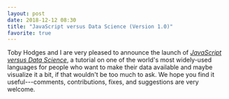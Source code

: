 ```yaml
---
layout: post
date: 2018-12-12 08:30
title: "JavaScript versus Data Science (Version 1.0)"
favorite: true
---
```


Toby Hodges and I are very pleased to announce the launch of
*[JavaScript versus Data Science](https://software-tools-in-javascript.github.io/js-vs-ds/)*,
a tutorial on one of the world's most widely-used languages
for people who want to make their data available and maybe visualize it a bit,
if that wouldn't be too much to ask.
We hope you find it useful---comments, contributions, fixes, and suggestions are very welcome.
